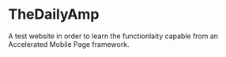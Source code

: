 # TheDailyAmp
A test website in order to learn the functionlaity capable from an Accelerated Mobile Page framework.
